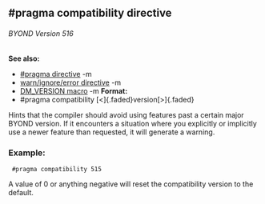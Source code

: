 ## #pragma compatibility directive 
###### BYOND Version 516
**See also:**
*   [#pragma directive](/ref/DM/preprocessor/pragma.md) -m
*   [warn/ignore/error directive](/ref/DM/preprocessor/warn.md) -m
*   [DM_VERSION macro](/ref/DM/preprocessor/DM_VERSION.md) -m<!-- -->
**Format:**
*   #pragma compatibility [\<]{.faded}version[\>]{.faded}


Hints that the compiler should avoid using features past a
certain major BYOND version. If it encounters a situation where you
explicitly or implicitly use a newer feature than requested, it will
generate a warning.
### Example:

```
 #pragma compatibility 515 
```
 A value of 0 or anything
negative will reset the compatibility version to the default.